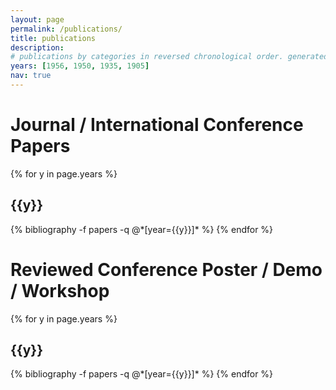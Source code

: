 ```yaml
---
layout: page
permalink: /publications/
title: publications
description: 
# publications by categories in reversed chronological order. generated by jekyll-scholar.
years: [1956, 1950, 1935, 1905]
nav: true
---
```


<div class="publications">
<h1>Journal / International Conference Papers</h1>
{% for y in page.years %}
  <h2 class="year">{{y}}</h2>
  {% bibliography -f papers -q @*[year={{y}}]* %}
{% endfor %}

<h1>Reviewed Conference Poster / Demo / Workshop</h1>
{% for y in page.years %}
  <h2 class="year">{{y}}</h2>
  {% bibliography -f papers -q @*[year={{y}}]* %}
{% endfor %}

</div>
